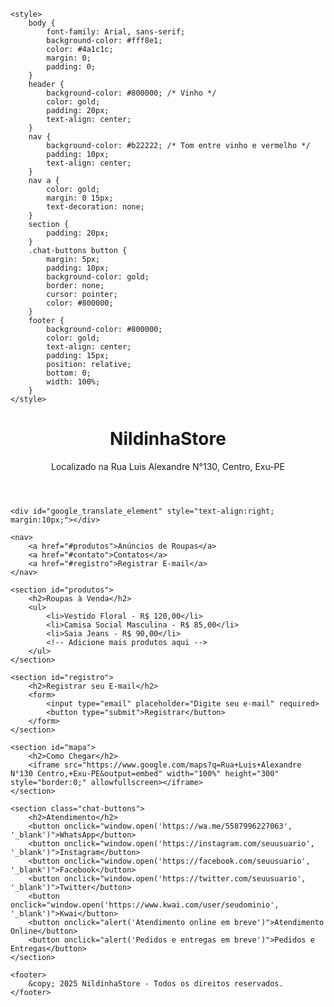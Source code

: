 
<html lang="pt-br">
<head>
    <meta charset="UTF-8">
    <title>NildinhaStore</title>
    <meta name="viewport" content="width=device-width, initial-scale=1.0">
    <!-- Google Translate -->
    <script type="text/javascript">
        function googleTranslateElementInit() {
            new google.translate.TranslateElement({pageLanguage: 'pt', includedLanguages: 'en,es,fr,it,de'}, 'google_translate_element');
        }
    </script>
    <script type="text/javascript" src="//translate.google.com/translate_a/element.js?cb=googleTranslateElementInit"></script>

    <style>
        body {
            font-family: Arial, sans-serif;
            background-color: #fff8e1;
            color: #4a1c1c;
            margin: 0;
            padding: 0;
        }
        header {
            background-color: #800000; /* Vinho */
            color: gold;
            padding: 20px;
            text-align: center;
        }
        nav {
            background-color: #b22222; /* Tom entre vinho e vermelho */
            padding: 10px;
            text-align: center;
        }
        nav a {
            color: gold;
            margin: 0 15px;
            text-decoration: none;
        }
        section {
            padding: 20px;
        }
        .chat-buttons button {
            margin: 5px;
            padding: 10px;
            background-color: gold;
            border: none;
            cursor: pointer;
            color: #800000;
        }
        footer {
            background-color: #800000;
            color: gold;
            text-align: center;
            padding: 15px;
            position: relative;
            bottom: 0;
            width: 100%;
        }
    </style>
</head>
<body>
    <header>
        <h1>NildinhaStore</h1>
        <p>Localizado na Rua Luis Alexandre N°130, Centro, Exu-PE</p>
    </header>

    <div id="google_translate_element" style="text-align:right; margin:10px;"></div>

    <nav>
        <a href="#produtos">Anúncios de Roupas</a>
        <a href="#contato">Contatos</a>
        <a href="#registro">Registrar E-mail</a>
    </nav>

    <section id="produtos">
        <h2>Roupas à Venda</h2>
        <ul>
            <li>Vestido Floral - R$ 120,00</li>
            <li>Camisa Social Masculina - R$ 85,00</li>
            <li>Saia Jeans - R$ 90,00</li>
            <!-- Adicione mais produtos aqui -->
        </ul>
    </section>

    <section id="registro">
        <h2>Registrar seu E-mail</h2>
        <form>
            <input type="email" placeholder="Digite seu e-mail" required>
            <button type="submit">Registrar</button>
        </form>
    </section>

    <section id="mapa">
        <h2>Como Chegar</h2>
        <iframe src="https://www.google.com/maps?q=Rua+Luis+Alexandre N°130 Centro,+Exu-PE&output=embed" width="100%" height="300" style="border:0;" allowfullscreen></iframe>
    </section>

    <section class="chat-buttons">
        <h2>Atendimento</h2>
        <button onclick="window.open('https://wa.me/5587996227063', '_blank')">WhatsApp</button>
        <button onclick="window.open('https://instagram.com/seuusuario', '_blank')">Instagram</button>
        <button onclick="window.open('https://facebook.com/seuusuario', '_blank')">Facebook</button>
        <button onclick="window.open('https://twitter.com/seuusuario', '_blank')">Twitter</button>
        <button onclick="window.open('https://www.kwai.com/user/seudominio', '_blank')">Kwai</button>
        <button onclick="alert('Atendimento online em breve')">Atendimento Online</button>
        <button onclick="alert('Pedidos e entregas em breve')">Pedidos e Entregas</button>
    </section>

    <footer>
        &copy; 2025 NildinhaStore - Todos os direitos reservados.
    </footer>
</body>
</html>

